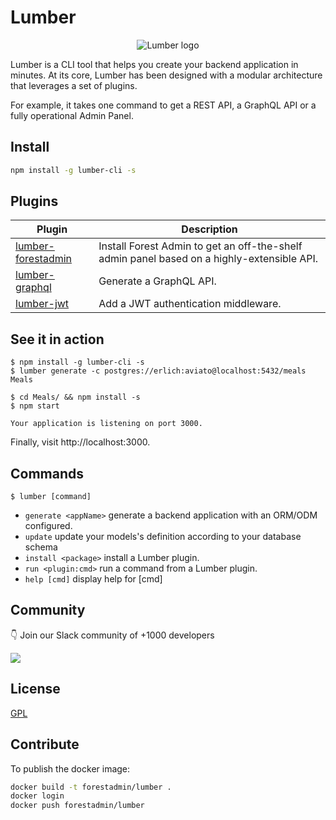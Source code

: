 # Lumber

<p align="center">
  <img src="https://github.com/ForestAdmin/lumber/blob/master/assets/lumber-logo.png?raw=true" alt="Lumber logo">
</p>

Lumber is a CLI tool that helps you create your backend application in minutes.
At its core, Lumber has been designed with a modular architecture that leverages a set of plugins.

For example, it takes one command to get a REST API, a GraphQL API or a fully operational Admin Panel.

## Install

```sh
npm install -g lumber-cli -s
```

## Plugins

|Plugin                                                                  | Description                                                                                |
|------------------------------------------------------------------------|--------------------------------------------------------------------------------------------|
|[lumber-forestadmin](https://github.com/ForestAdmin/lumber-forestadmin) | Install Forest Admin to get an off-the-shelf admin panel based on a highly-extensible API. |
|[lumber-graphql](https://github.com/ForestAdmin/lumber-graphql)         | Generate a GraphQL API.                                                                    |
|[lumber-jwt](https://github.com/ForestAdmin/lumber-jwt)                 | Add a JWT authentication middleware.                                                       |

## See it in action

```
$ npm install -g lumber-cli -s
$ lumber generate -c postgres://erlich:aviato@localhost:5432/meals Meals

$ cd Meals/ && npm install -s
$ npm start

Your application is listening on port 3000.
```

Finally, visit http://localhost:3000.

## Commands

`$ lumber [command]`

- `generate <appName>`      generate a backend application with an ORM/ODM configured.
- `update`        update your models's definition according to your database schema
- `install <package>`       install a Lumber plugin.
- `run <plugin:cmd>` run a command from a Lumber plugin.
- `help [cmd]`    display help for [cmd]

## Community

👇 Join our Slack community of +1000 developers

<img src="https://community.forestadmin.com/badge.svg">

## License

[GPL](https://github.com/ForestAdmin/Lumber/blob/master/LICENSE)

## Contribute

To publish the docker image:
```sh
docker build -t forestadmin/lumber .
docker login
docker push forestadmin/lumber
```
